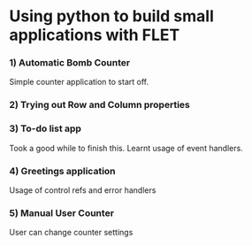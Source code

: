 # Using python to build small applications with FLET

### 1) Automatic Bomb Counter
 Simple counter application to start off.

### 2) Trying out Row and Column properties

### 3) To-do list app
 Took a good while to finish this. Learnt usage of event handlers.

### 4) Greetings application
Usage of control refs and error handlers

### 5) Manual User Counter
User can change counter settings

